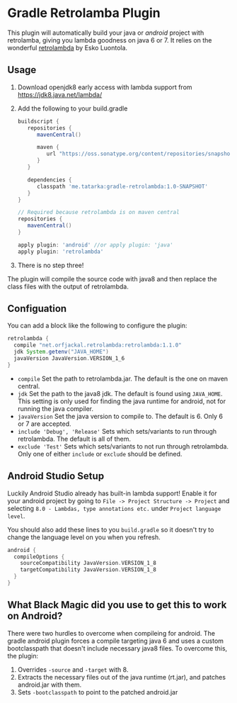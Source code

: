 Gradle Retrolamba Plugin
========================

This plugin will automatically build your java or *android* project with
retrolamba, giving you lambda goodness on java 6 or 7. It relies on the
wonderful [retrolambda](https://github.com/orfjackal/retrolambda) by Esko
Luontola.

Usage
----

1. Download openjdk8 early access with lambda support from
   https://jdk8.java.net/lambda/

2. Add the following to your build.gradle

   ```groovy
   buildscript {
      repositories {
         mavenCentral()

         maven {
            url "https://oss.sonatype.org/content/repositories/snapshots"
         }
      }

      dependencies {
         classpath 'me.tatarka:gradle-retrolambda:1.0-SNAPSHOT'
      }
   }

   // Required because retrolambda is on maven central
   repositories {
      mavenCentral()
   }

   apply plugin: 'android' //or apply plugin: 'java'
   apply plugin: 'retrolambda'
   ```
3. There is no step three!

The plugin will compile the source code with java8 and then replace the class
files with the output of retrolambda.

Configuation
------------

You can add a block like the following to configure the plugin:

```groovy
retrolambda {
  compile "net.orfjackal.retrolambda:retrolambda:1.1.0"
  jdk System.getenv("JAVA_HOME")
  javaVersion JavaVersion.VERSION_1_6
}
```

- `compile` Set the path to retrolambda.jar. The default is the one on maven
  central.
- `jdk` Set the path to the java8 jdk. The default is found using `JAVA_HOME`.
  This setting is only used for finding the java runtime for android, not for
  running the java compiler.
- `javaVersion` Set the java version to compile to. The default is 6. Only 6 or
  7 are accepted.
- `include 'Debug', 'Release'` Sets which sets/variants to run through
  retrolambda. The default is all of them.
- `exclude 'Test'` Sets which sets/variants to not run through retrolambda. Only
  one of either `include` or `exclude` should be defined.

Android Studio Setup
--------------------
Luckily Android Studio already has built-in lambda support! Enable it for your
android project by going to `File -> Project Structure -> Project` and selecting
`8.0 - Lambdas, type annotations etc.` under `Project language level`.

You should also add these lines to you `build.gradle` so it doesn't try to change
the language level on you when you refresh.

```groovy
android {
  compileOptions {
    sourceCompatibility JavaVersion.VERSION_1_8
    targetCompatibility JavaVersion.VERSION_1_8
  }
}
```

What Black Magic did you use to get this to work on Android?
------------------------------------------------------------

There were two hurdles to overcome when compileing for android. The gradle
android plugin forces a compile targeting java 6 and uses a custom
bootclasspath that doesn't include necessary java8 files. To overcome this, the
plugin:

1. Overrides `-source` and `-target` with 8.
2. Extracts the necessary files out of the java runtime (rt.jar), and patches
android.jar with them.
3. Sets `-bootclasspath` to point to the patched android.jar
